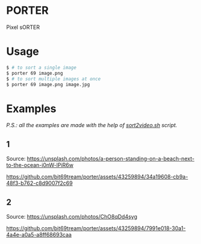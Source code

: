 # PORTER
Pixel sORTER

# Usage
```sh
$ # to sort a single image
$ porter 69 image.png
$ # to sort multiple images at once
$ porter 69 image.png image.jpg
```

# Examples
_P.S.: all the examples are made with the help of [sort2video.sh](./sort2video.sh) script._

## 1
Source: https://unsplash.com/photos/a-person-standing-on-a-beach-next-to-the-ocean-i0nW-lPiR6w



https://github.com/bit69tream/porter/assets/43259894/34a19608-cb9a-48f3-b762-c8d9007f2c69


## 2
Source: https://unsplash.com/photos/ChO8qDd4syg



https://github.com/bit69tream/porter/assets/43259894/7991e018-30a1-4a4e-a0a5-a8ff68693caa

